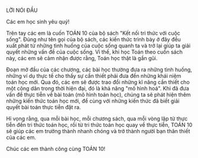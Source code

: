 LỜI NÓI ĐẦU

Các em học sinh yêu quý!

Trên tay các em là cuốn TOÁN 10 của bộ sách "Kết nối tri thức với cuộc sống". Đúng như tên gọi của bộ sách, các kiến thức trình bày ở đây đều xuất phát từ những tình huống của cuộc sống quanh ta và trở lại giúp ta giải quyết những vấn đề của cuộc sống. Vì thế, khi học Toán theo cuốn sách này, các em sẽ cảm nhận được rằng, Toán học thật là gần gũi.

Đoạn mở đầu của các chương, các bài học thường đưa ra những tình huống, những ví dụ thực tế cho thấy sự cần thiết phải đưa đến những khái niệm toán học mới. Qua đó, các em sẽ được trao đổi những kĩ năng cần thiết cho một công dân trong thời hiện đại, đó là khả năng "mô hình hoá". Khi đã đưa vấn đề thực tiễn về bài toán (mô hình toán học), chúng ta sẽ phát hiện thêm những kiến thức toán học mới, để cùng với những kiến thức đã biết giải quyết bài toán thực tiễn đặt ra.

Hỉ vọng rằng, qua mỗi bài học, mỗi chương sách, qua mỗi vòng lặp từ thực tiễn đến tri thức toán học, rồi từ tri thức toán học quay về thực tiễn, TOÁN 10 sẽ giúp các em trưởng thành nhanh chóng và trở thành người bạn thân thiết của các em.

Chúc các em thành công cùng TOÁN 10!